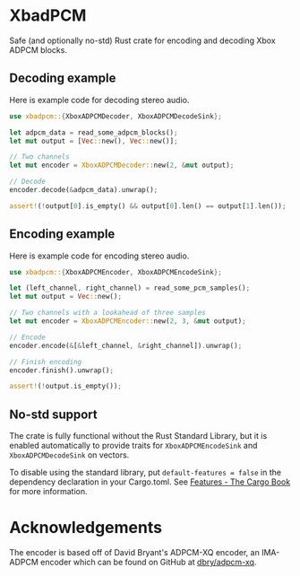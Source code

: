 # XbadPCM

Safe (and optionally no-std) Rust crate for encoding and decoding Xbox ADPCM blocks.

## Decoding example

Here is example code for decoding stereo audio.

```rust
use xbadpcm::{XboxADPCMDecoder, XboxADPCMDecodeSink};

let adpcm_data = read_some_adpcm_blocks();
let mut output = [Vec::new(), Vec::new()];

// Two channels
let mut encoder = XboxADPCMDecoder::new(2, &mut output);

// Decode
encoder.decode(&adpcm_data).unwrap();

assert!(!output[0].is_empty() && output[0].len() == output[1].len());
```

## Encoding example

Here is example code for encoding stereo audio.

```rust
use xbadpcm::{XboxADPCMEncoder, XboxADPCMEncodeSink};

let (left_channel, right_channel) = read_some_pcm_samples();
let mut output = Vec::new();

// Two channels with a lookahead of three samples
let mut encoder = XboxADPCMEncoder::new(2, 3, &mut output);

// Encode
encoder.encode(&[&left_channel, &right_channel]).unwrap();

// Finish encoding
encoder.finish().unwrap();

assert!(!output.is_empty());
```

## No-std support

The crate is fully functional without the Rust Standard Library, but it is enabled automatically to provide traits for
`XboxADPCMEncodeSink` and `XboxADPCMDecodeSink` on vectors.

To disable using the standard library, put `default-features = false` in the dependency declaration in your Cargo.toml.
See [Features - The Cargo Book](https://doc.rust-lang.org/cargo/reference/features.html) for more information.

# Acknowledgements

The encoder is based off of David Bryant's ADPCM-XQ encoder, an IMA-ADPCM encoder which can be found on GitHub at
[dbry/adpcm-xq](https://github.com/dbry/adpcm-xq).
